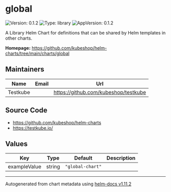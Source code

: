 # global

![Version: 0.1.2](https://img.shields.io/badge/Version-0.1.2-informational?style=flat-square) ![Type: library](https://img.shields.io/badge/Type-library-informational?style=flat-square) ![AppVersion: 0.1.2](https://img.shields.io/badge/AppVersion-0.1.2-informational?style=flat-square)

A Library Helm Chart for definitions that can be shared by Helm templates in other charts.

**Homepage:** <https://github.com/kubeshop/helm-charts/tree/main/charts/global>

## Maintainers

| Name | Email | Url |
| ---- | ------ | --- |
| Testkube |  | <https://github.com/kubeshop/testkube> |

## Source Code

* <https://github.com/kubeshop/helm-charts>
* <https://testkube.io/>

## Values

| Key | Type | Default | Description |
|-----|------|---------|-------------|
| exampleValue | string | `"global-chart"` |  |

----------------------------------------------
Autogenerated from chart metadata using [helm-docs v1.11.2](https://github.com/norwoodj/helm-docs/releases/v1.11.2)
